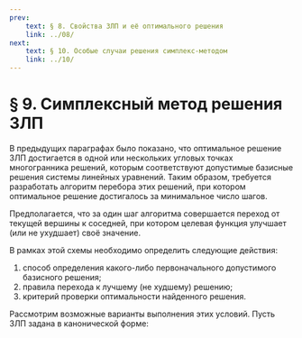 ```yaml
---
prev:
    text: § 8. Свойства ЗЛП и её оптимального решения
    link: ../08/
next:
    text: § 10. Особые случаи решения симплекс-методом
    link: ../10/
---
```


# § 9. Симплексный метод решения ЗЛП

В предыдущих параграфах было показано, что оптимальное решение ЗЛП достигается в одной или нескольких угловых точках многогранника решений, которым соответствуют допустимые базисные решения системы линейных уравнений. Таким образом, требуется разработать алгоритм перебора этих решений, при котором оптимальное решение достигалось за минимальное число шагов.

Предполагается, что за один шаг алгоритма совершается переход от текущей вершины к соседней, при котором целевая функция улучшает (или не ухудшает) своё значение.

В рамках этой схемы необходимо определить следующие действия:

1. способ определения какого-либо первоначального допустимого базисного решения;
2. правила перехода к лучшему (не худшему) решению;
3. критерий проверки оптимальности найденного решения.

Рассмотрим возможные варианты выполнения этих условий. Пусть ЗЛП задана в канонической форме:
